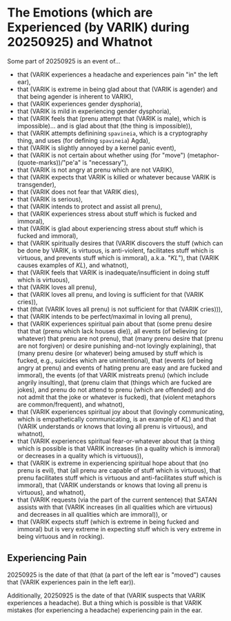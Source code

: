 The Emotions (which are Experienced (by VARIK) during 20250925) and Whatnot
===========================================================================
Some part of 20250925 is an event of...

* that (VARIK experiences a headache and experiences pain "in" the left ear),
* that (VARIK is extreme in being glad about that (VARIK is agender) and that being agender is inherent to VARIK),
* that (VARIK experiences gender dysphoria),
* that (VARIK is mild in experiencing gender dysphoria),
* that (VARIK feels that (prenu attempt that (VARIK is male), which is impossible)... and is glad about that (the thing is impossible)),
* that (VARIK attempts definining `spavineia`, which is a cryptography thing, and uses (for defining `spavineia`) Agda),
* that (VARIK is slightly annoyed by a kernel panic event),
* that (VARIK is not certain about whether using (for "move") (metaphor-(quote-marks))/"pe'a" is "necessary"),
* that (VARIK is not angry at prenu which are not VARIK),
* that (VARIK expects that VARIK is killed or whatever because VARIK is transgender),
* that (VARIK does not fear that VARIK dies),
* that (VARIK is serious),
* that (VARIK intends to protect and assist all prenu),
* that (VARIK experiences stress about stuff which is fucked and immoral),
* that (VARIK is glad about experiencing stress about stuff which is fucked and immoral),
* that (VARIK spiritually desires that (VARIK discovers the stuff (which can be done by VARIK, is virtuous, is anti-violent, facilitates stuff which is virtuous, and prevents stuff which is immoral), a.k.a. "$KL$"), that (VARIK causes examples of $KL$), and whatnot),
* that (VARIK feels that VARIK is inadequate/insufficient in doing stuff which is virtuous),
* that (VARIK loves all prenu),
* that (VARIK loves all prenu, and loving is sufficient for that (VARIK cries)),
* that (that (VARIK loves all prenu) is not sufficient for that (VARIK cries))),
* that (VARIK intends to be perfect/maximal in loving all prenu),
* that (VARIK experiences spiritual pain about that (some prenu desire that that (prenu which lack houses die)), all events (of believing (or whatever) that prenu are not prenu), that (many prenu desire that (prenu are not forgiven) or desire punishing and-not lovingly explaining), that (many prenu desire (or whatever) being amused by stuff which is fucked, e.g., suicides which are unintentional), that (events (of being angry at prenu) and events of hating prenu are easy and are fucked and immoral), the events (of that VARIK mistreats prenu) (which include angrily insulting), that (prenu claim that (things which are fucked are jokes), and prenu do not attend to prenu (which are offended) and do not admit that the joke or whatever is fucked), that (violent metaphors are common/frequent), and whatnot),
* that (VARIK experiences spiritual joy about that (lovingly communicating, which is empathetically communicating, is an example of $KL$) and that (VARIK understands or knows that loving all prenu is virtuous), and whatnot),
* that (VARIK experiences spiritual fear-or-whatever about that (a thing which is possible is that VARIK increases (in a quality which is immoral) or decreases in a quality which is virtuous)),
* that (VARIK is extreme in experiencing spiritual hope about that (no prenu is evil), that (all prenu are capable of stuff which is virtuous), that prenu facilitates stuff which is virtuous and anti-facilitates stuff which is immoral), that (VARIK understands or knows that loving all prenu is virtuous), and whatnot),
* that (VARIK requests (via the part of the current sentence) that SATAN assists with that (VARIK increases (in all qualities which are virtuous) and decreases in all qualities which are immoral)), or
* that (VARIK expects stuff (which is extreme in being fucked and immoral) but is very extreme in expecting stuff which is very extreme in being virtuous and in rocking).

## Experiencing Pain
20250925 is the date of that (that (a part of the left ear is "moved") causes that (VARIK experiences pain in the left ear)).

Additionally, 20250925 is the date of that (VARIK suspects that VARIK experiences a headache).  But a thing which is possible is that VARIK mistakes (for experiencing a headache) experiencing pain in the ear.
